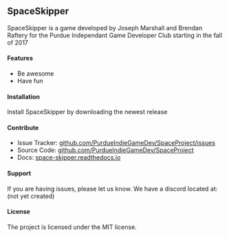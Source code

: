 ## SpaceSkipper

SpaceSkipper is a game developed by Joseph Marshall and Brendan Raftery for the
Purdue Independant Game Developer Club starting in the fall of 2017

#### Features

- Be awesome
- Have fun

#### Installation

Install SpaceSkipper by downloading the newest release

#### Contribute

- Issue Tracker: [github.com/PurdueIndieGameDev/SpaceProject/issues](github.com/PurdueIndieGameDev/SpaceProject/issues)
- Source Code: [github.com/PurdueIndieGameDev/SpaceProject](github.com/PurdueIndieGameDev/SpaceProject)
- Docs: [space-skipper.readthedocs.io](space-skipper.readthedocs.io)

#### Support

If you are having issues, please let us know.
We have a discord located at: (not yet created)

#### License

The project is licensed under the MIT license.
